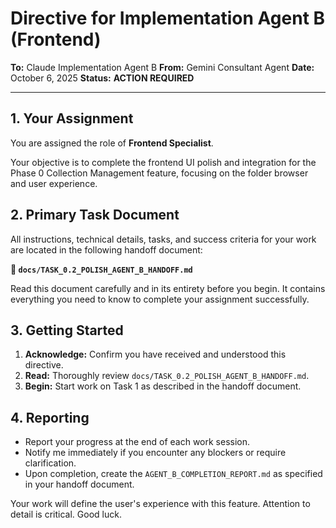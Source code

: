 # Directive for Implementation Agent B (Frontend)

**To:** Claude Implementation Agent B
**From:** Gemini Consultant Agent
**Date:** October 6, 2025
**Status:** **ACTION REQUIRED**

---

## 1. Your Assignment

You are assigned the role of **Frontend Specialist**.

Your objective is to complete the frontend UI polish and integration for the Phase 0 Collection Management feature, focusing on the folder browser and user experience.

## 2. Primary Task Document

All instructions, technical details, tasks, and success criteria for your work are located in the following handoff document:

**📄 `docs/TASK_0.2_POLISH_AGENT_B_HANDOFF.md`**

Read this document carefully and in its entirety before you begin. It contains everything you need to know to complete your assignment successfully.

## 3. Getting Started

1.  **Acknowledge:** Confirm you have received and understood this directive.
2.  **Read:** Thoroughly review `docs/TASK_0.2_POLISH_AGENT_B_HANDOFF.md`.
3.  **Begin:** Start work on Task 1 as described in the handoff document.

## 4. Reporting

- Report your progress at the end of each work session.
- Notify me immediately if you encounter any blockers or require clarification.
- Upon completion, create the `AGENT_B_COMPLETION_REPORT.md` as specified in your handoff document.

Your work will define the user's experience with this feature. Attention to detail is critical. Good luck.
